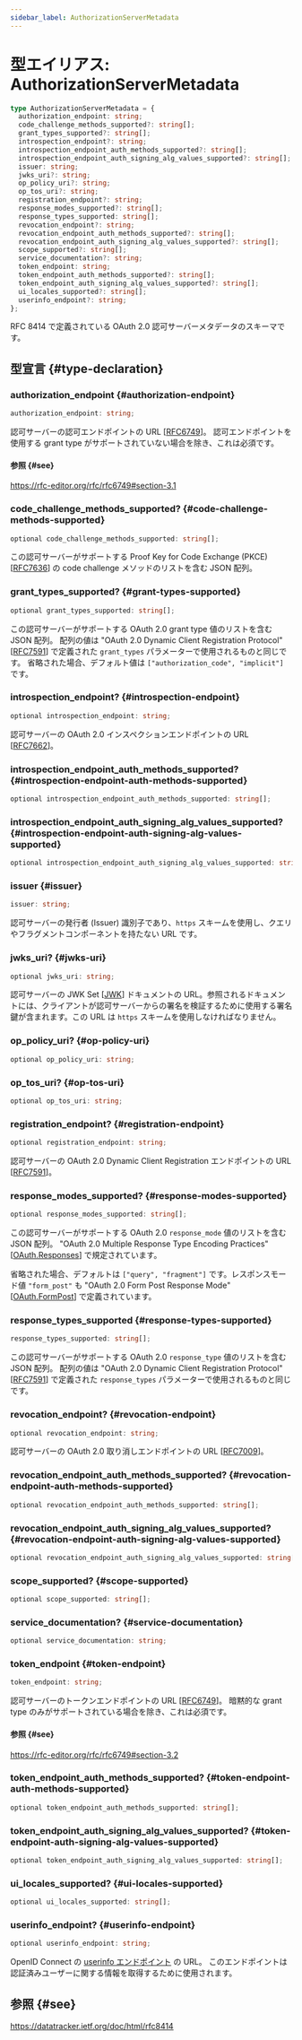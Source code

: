 ```yaml
---
sidebar_label: AuthorizationServerMetadata
---
```


# 型エイリアス: AuthorizationServerMetadata

```ts
type AuthorizationServerMetadata = {
  authorization_endpoint: string;
  code_challenge_methods_supported?: string[];
  grant_types_supported?: string[];
  introspection_endpoint?: string;
  introspection_endpoint_auth_methods_supported?: string[];
  introspection_endpoint_auth_signing_alg_values_supported?: string[];
  issuer: string;
  jwks_uri?: string;
  op_policy_uri?: string;
  op_tos_uri?: string;
  registration_endpoint?: string;
  response_modes_supported?: string[];
  response_types_supported: string[];
  revocation_endpoint?: string;
  revocation_endpoint_auth_methods_supported?: string[];
  revocation_endpoint_auth_signing_alg_values_supported?: string[];
  scope_supported?: string[];
  service_documentation?: string;
  token_endpoint: string;
  token_endpoint_auth_methods_supported?: string[];
  token_endpoint_auth_signing_alg_values_supported?: string[];
  ui_locales_supported?: string[];
  userinfo_endpoint?: string;
};
```

RFC 8414 で定義されている OAuth 2.0 認可サーバーメタデータのスキーマです。

## 型宣言 {#type-declaration}

### authorization\_endpoint {#authorization-endpoint}

```ts
authorization_endpoint: string;
```

認可サーバーの認可エンドポイントの URL [[RFC6749](https://rfc-editor.org/rfc/rfc6749)]。
認可エンドポイントを使用する grant type がサポートされていない場合を除き、これは必須です。

#### 参照 {#see}

https://rfc-editor.org/rfc/rfc6749#section-3.1

### code\_challenge\_methods\_supported? {#code-challenge-methods-supported}

```ts
optional code_challenge_methods_supported: string[];
```

この認可サーバーがサポートする Proof Key for Code Exchange (PKCE)
[[RFC7636](https://www.rfc-editor.org/rfc/rfc7636)] の code challenge メソッドのリストを含む JSON 配列。

### grant\_types\_supported? {#grant-types-supported}

```ts
optional grant_types_supported: string[];
```

この認可サーバーがサポートする OAuth 2.0 grant type 値のリストを含む JSON 配列。
配列の値は "OAuth 2.0 Dynamic Client Registration Protocol" [[RFC7591](https://www.rfc-editor.org/rfc/rfc7591)] で定義された `grant_types` パラメーターで使用されるものと同じです。
省略された場合、デフォルト値は `["authorization_code", "implicit"]` です。

### introspection\_endpoint? {#introspection-endpoint}

```ts
optional introspection_endpoint: string;
```

認可サーバーの OAuth 2.0 インスペクションエンドポイントの URL
[[RFC7662](https://www.rfc-editor.org/rfc/rfc7662)]。

### introspection\_endpoint\_auth\_methods\_supported? {#introspection-endpoint-auth-methods-supported}

```ts
optional introspection_endpoint_auth_methods_supported: string[];
```

### introspection\_endpoint\_auth\_signing\_alg\_values\_supported? {#introspection-endpoint-auth-signing-alg-values-supported}

```ts
optional introspection_endpoint_auth_signing_alg_values_supported: string[];
```

### issuer {#issuer}

```ts
issuer: string;
```

認可サーバーの発行者 (Issuer) 識別子であり、`https` スキームを使用し、クエリやフラグメントコンポーネントを持たない URL です。

### jwks\_uri? {#jwks-uri}

```ts
optional jwks_uri: string;
```

認可サーバーの JWK Set [[JWK](https://www.rfc-editor.org/rfc/rfc8414.html#ref-JWK)]
ドキュメントの URL。参照されるドキュメントには、クライアントが認可サーバーからの署名を検証するために使用する署名鍵が含まれます。この URL は `https` スキームを使用しなければなりません。

### op\_policy\_uri? {#op-policy-uri}

```ts
optional op_policy_uri: string;
```

### op\_tos\_uri? {#op-tos-uri}

```ts
optional op_tos_uri: string;
```

### registration\_endpoint? {#registration-endpoint}

```ts
optional registration_endpoint: string;
```

認可サーバーの OAuth 2.0 Dynamic Client Registration エンドポイントの URL
[[RFC7591](https://www.rfc-editor.org/rfc/rfc7591)]。

### response\_modes\_supported? {#response-modes-supported}

```ts
optional response_modes_supported: string[];
```

この認可サーバーがサポートする OAuth 2.0 `response_mode` 値のリストを含む JSON 配列。
"OAuth 2.0 Multiple Response Type Encoding Practices"
[[OAuth.Responses](https://datatracker.ietf.org/doc/html/rfc8414#ref-OAuth.Responses)] で規定されています。

省略された場合、デフォルトは `["query", "fragment"]` です。レスポンスモード値 `"form_post"` も "OAuth 2.0 Form Post Response Mode"
[[OAuth.FormPost](https://datatracker.ietf.org/doc/html/rfc8414#ref-OAuth.Post)] で定義されています。

### response\_types\_supported {#response-types-supported}

```ts
response_types_supported: string[];
```

この認可サーバーがサポートする OAuth 2.0 `response_type` 値のリストを含む JSON 配列。
配列の値は "OAuth 2.0 Dynamic Client Registration Protocol"
[[RFC7591](https://www.rfc-editor.org/rfc/rfc7591)] で定義された `response_types` パラメーターで使用されるものと同じです。

### revocation\_endpoint? {#revocation-endpoint}

```ts
optional revocation_endpoint: string;
```

認可サーバーの OAuth 2.0 取り消しエンドポイントの URL
[[RFC7009](https://www.rfc-editor.org/rfc/rfc7009)]。

### revocation\_endpoint\_auth\_methods\_supported? {#revocation-endpoint-auth-methods-supported}

```ts
optional revocation_endpoint_auth_methods_supported: string[];
```

### revocation\_endpoint\_auth\_signing\_alg\_values\_supported? {#revocation-endpoint-auth-signing-alg-values-supported}

```ts
optional revocation_endpoint_auth_signing_alg_values_supported: string[];
```

### scope\_supported? {#scope-supported}

```ts
optional scope_supported: string[];
```

### service\_documentation? {#service-documentation}

```ts
optional service_documentation: string;
```

### token\_endpoint {#token-endpoint}

```ts
token_endpoint: string;
```

認可サーバーのトークンエンドポイントの URL [[RFC6749](https://rfc-editor.org/rfc/rfc6749)]。
暗黙的な grant type のみがサポートされている場合を除き、これは必須です。

#### 参照 {#see}

https://rfc-editor.org/rfc/rfc6749#section-3.2

### token\_endpoint\_auth\_methods\_supported? {#token-endpoint-auth-methods-supported}

```ts
optional token_endpoint_auth_methods_supported: string[];
```

### token\_endpoint\_auth\_signing\_alg\_values\_supported? {#token-endpoint-auth-signing-alg-values-supported}

```ts
optional token_endpoint_auth_signing_alg_values_supported: string[];
```

### ui\_locales\_supported? {#ui-locales-supported}

```ts
optional ui_locales_supported: string[];
```

### userinfo\_endpoint? {#userinfo-endpoint}

```ts
optional userinfo_endpoint: string;
```

OpenID Connect の [userinfo エンドポイント](https://openid.net/specs/openid-connect-core-1_0.html#UserInfo) の URL。
このエンドポイントは認証済みユーザーに関する情報を取得するために使用されます。

## 参照 {#see}

https://datatracker.ietf.org/doc/html/rfc8414
